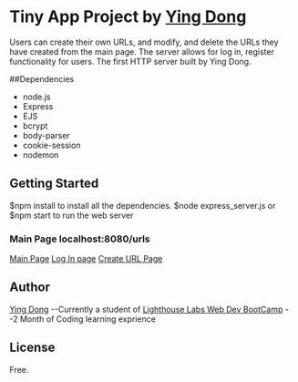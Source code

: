 
# **Tiny App Project by [Ying Dong](https://github.com/dongyingname)**

Users can create their own URLs, and modify, and delete the URLs they have created from the main page.
The server allows for log in, register functionality for users. 
The first HTTP server built by Ying Dong.

##Dependencies
- node.js
- Express
- EJS
- bcrypt
- body-parser
- cookie-session
- nodemon
## Getting Started
$npm install to install all the dependencies.
$node express_server.js or
$npm start 
to run the web server
### Main Page localhost:8080/urls
[Main Page](../doc/login.png)
[Log In page](https://github.com/dongyingname/tinyAppProject/blob/master/doc/login.png)
[Create URL Page](https://github.com/dongyingname/tinyAppProject/blob/master/doc/new.png)
## Author
[Ying Dong](https://github.com/dongyingname)
--Currently a student of [Lighthouse Labs Web Dev BootCamp](https://lighthouselabs.ca/web-bootcamp)
--2 Month of Coding learning exprience

## License
Free.